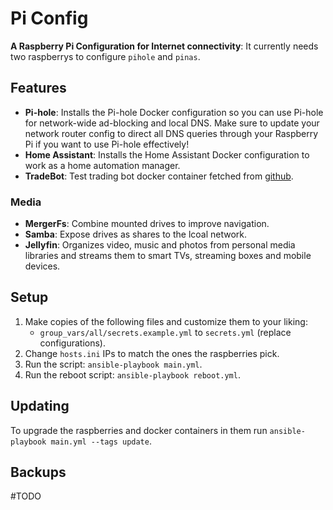 # Pi Config

**A Raspberry Pi Configuration for Internet connectivity**: It currently needs two raspberrys to configure `pihole` and `pinas`.

## Features

- **Pi-hole**: Installs the Pi-hole Docker configuration so you can use Pi-hole for network-wide ad-blocking and local DNS. Make sure to update your network router config to direct all DNS queries through your Raspberry Pi if you want to use Pi-hole effectively!
- **Home Assistant**: Installs the Home Assistant Docker configuration to work as a home automation manager.
- **TradeBot**: Test trading bot docker container fetched from [github](https://github.com/CyberPunkMetalHead/gateio-crypto-trading-bot-binance-announcements-new-coins).

### Media

- **MergerFs**: Combine mounted drives to improve navigation.
- **Samba**: Expose drives as shares to the lcoal network.
- **Jellyfin**: Organizes video, music and photos from personal media libraries and streams them to smart TVs, streaming boxes and mobile devices.

## Setup

  1. Make copies of the following files and customize them to your liking:
     - `group_vars/all/secrets.example.yml` to `secrets.yml` (replace configurations).
  2. Change `hosts.ini` IPs to match the ones the raspberries pick.
  3. Run the script: `ansible-playbook main.yml`.
  4. Run the reboot script: `ansible-playbook reboot.yml`.

## Updating

To upgrade the raspberries and docker containers in them run `ansible-playbook main.yml --tags update`.

## Backups
#TODO
